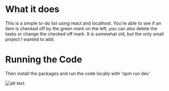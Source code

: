 # What it does
This is a simple to-do list using react and localhost. You're able to see if an item is checked off by the green mark on the left, you can also delete the tasks or change the checked off mark. It is somewhat old, but the only small project I wanted to add.

# Running the Code
Then install the packages and run the code locally with 'npm run dev'

![alt text](https://github.com/Vastagon/react-todo/public/Library.jpg)
